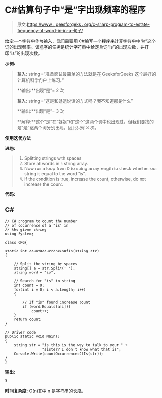 # C#估算句子中“是”字出现频率的程序

> 原文:[https://www . geesforgeks . org/c-sharp-program-to-estate-frequency-of-word-in-in-a-句子/](https://www.geeksforgeeks.org/c-sharp-program-to-estimate-the-frequency-of-the-word-is-in-a-sentence/)

给定一个字符串作为输入，我们需要用 C#编写一个程序来计算字符串中“is”这个词的出现频率。该程序的任务是统计字符串中给定单词“is”的出现次数，并打印“is”的出现次数。

**示例:**

> **输入:** string =“准备面试最简单的方法就是在 GeeksforGeeks 这个最好的计算机科学门户上练习。”
> 
> **输出:**出现“是”= 2 次
> 
> **输入:** string =“这是和姐姐说话的方式吗？我不知道那是什么”
> 
> **输出:**出现“是”= 3 次
> 
> **解释:**这个“是”在“姐姐”和“这个”这两个词中也出现过，但我们要找的是“是”这两个词分别出现。因此只有 3 次。

**使用迭代方法**

**进场:**

> 1.  Splitting strings with spaces
> 2.  Store all words in a string array.
> 3.  Now run a loop from 0 to string array length to check whether our string is equal to the word "is".
> 4.  If the condition is true, increase the count, otherwise, do not increase the count.

**代码:**

## C#

```
// C# program to count the number
// of occurrence of a "is" in
// the given string
using System;

class GFG{

static int countOccurrencesOfIs(string str)
{

    // Split the string by spaces
    string[] a = str.Split(' ');
    string word = "is";

    // Search for "is" in string
    int count = 0;
    for(int i = 0; i < a.Length; i++)
    {    

        // If "is" found increase count
        if (word.Equals(a[i]))
            count++;
    }
    return count;
}

// Driver code
public static void Main()
{
    string str = "is this is the way to talk to your " + 
                 "sister? I don't know what that is";
    Console.Write(countOccurrencesOfIs(str));
}
}
```

**输出:**

```
3
```

**时间复杂度:** O(n)其中 n 是字符串的长度。